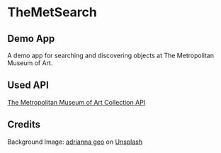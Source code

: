 # TheMetSearch
## Demo App
A demo app for searching and discovering objects at The Metropolitan Museum of Art.

## Used API
[The Metropolitan Museum of Art Collection API](https://metmuseum.github.io)

## Credits
Background Image: <a href="https://unsplash.com/@adrigeo_?utm_source=unsplash&utm_medium=referral&utm_content=creditCopyText">adrianna geo</a> on <a href="https://unsplash.com/s/photos/art?utm_source=unsplash&utm_medium=referral&utm_content=creditCopyText">Unsplash</a>
  
